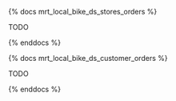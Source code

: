 {% docs mrt_local_bike_ds_stores_orders %}

TODO

{% enddocs %}

{% docs mrt_local_bike_ds_customer_orders %}

TODO

{% enddocs %}